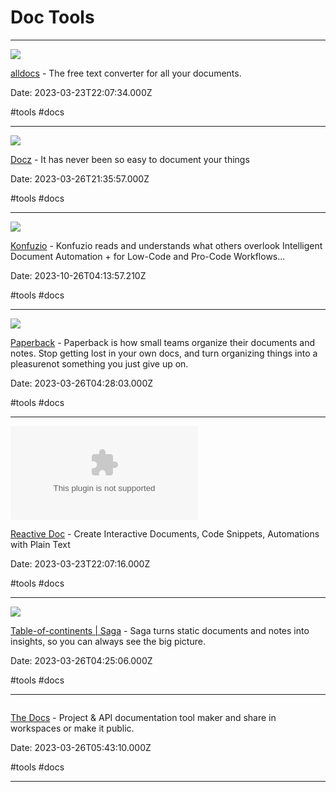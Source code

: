 # Doc Tools

---

![](https://alldocs.app/assets/images/opengraph.png)

[alldocs](https://alldocs.app) - The free text converter for all your documents.

Date: 2023-03-23T22:07:34.000Z

#tools #docs

---

![](https://rdl.ink/render/https%3A%2F%2Fwww.docz.site%2Fdocs%2Fgetting-started)

[Docz](https://www.docz.site/docs/getting-started) - It has never been so easy to document your things

Date: 2023-03-26T21:35:57.000Z

#tools #docs

---

![](https://konfuzio.com/wp-content/uploads/2022/08/Group-2.png)

[Konfuzio](https://konfuzio.com/en/) - Konfuzio reads and understands what others overlook Intelligent Document Automation + for Low-Code and Pro-Code Workflows...

Date: 2023-10-26T04:13:57.210Z

#tools #docs

---

![](https://d2fd1eeuj7gtbq.cloudfront.net/assets/social/gangsta-7652a13dc7736790cfca7c53f2498f3aa2047f2f13ef472e7691fae0b4c9b6a1.png)

[Paperback](https://app.paperbackhq.com/accounts/171/areas/279) - Paperback is how small teams organize their documents and notes. Stop getting lost in your own docs, and turn organizing things into a pleasurenot something you just give up on.

Date: 2023-03-26T04:28:03.000Z

#tools #docs

---

![](https://rdl.ink/render/https%3A%2F%2Freactivedoc.com)

[Reactive Doc](https://reactivedoc.com) - Create Interactive Documents, Code Snippets, Automations with Plain Text

Date: 2023-03-23T22:07:16.000Z

#tools #docs

---

![](https://saga.so/thumbnail.png)

[Table-of-continents | Saga](https://saga.so/s/jgJeHSUa3-n4HUpQShb6/collections) - Saga turns static documents and notes into insights, so you can always see the big picture.

Date: 2023-03-26T04:25:06.000Z

#tools #docs

---

![]()

[The Docs](https://the-docs.com) - Project & API documentation tool maker and share in workspaces or make it public.

Date: 2023-03-26T05:43:10.000Z

#tools #docs

---


